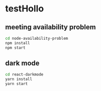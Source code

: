 # testHollo

## meeting availability problem

```sh
cd node-availability-problem
npm install
npm start
```

## dark mode

```sh
cd react-darkmode
yarn install
yarn start
```

